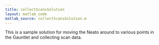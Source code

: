 ```yaml
---
title: collectScansSolution
layout: matlab_code
matlab_source: collectScansSolution.m
---
```

This is a sample solution for moving the Neato around to various points in the Gauntlet and collecting scan data.

